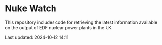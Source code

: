 # Nuke Watch

This repository includes code for retrieving the latest information available on the output of EDF nuclear power plants in the UK.

Last updated: 2024-10-12 14:11